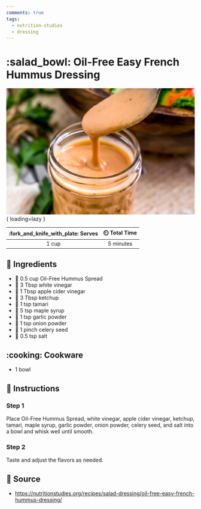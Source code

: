 ```yaml
---
comments: true
tags:
  - nutrition-studies
  - dressing
---
```

# :salad_bowl: Oil-Free Easy French Hummus Dressing

![Oil-Free Easy French Hummus Dressing][1]{ loading=lazy }

| :fork_and_knife_with_plate: Serves | :timer_clock: Total Time |
|:----------------------------------:|:-----------------------: |
| 1 cup | 5 minutes |

## :salt: Ingredients

- :falafel: 0.5 cup Oil-Free Hummus Spread
- :sake: 3 Tbsp white vinegar
- :sake: 1 Tbsp apple cider vinegar
- :tomato: 3 Tbsp ketchup
- :takeout_box: 1 tsp tamari
- :maple_leaf: 5 tsp maple syrup
- :garlic: 1 tsp garlic powder
- :onion: 1 tsp onion powder
- :leafy_green: 1 pinch celery seed
- :salt: 0.5 tsp salt

## :cooking: Cookware

- 1 bowl

## :pencil: Instructions

### Step 1

Place Oil-Free Hummus Spread, white vinegar, apple cider vinegar, ketchup, tamari, maple syrup, garlic powder, onion
powder, celery seed, and salt into a bowl and whisk well until smooth.

### Step 2

Taste and adjust the flavors as needed.

## :link: Source

- <https://nutritionstudies.org/recipes/salad-dressing/oil-free-easy-french-hummus-dressing/>

[1]: <../assets/images/oil-free-easy-french-hummus-dressing.jpg>

